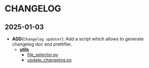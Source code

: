 # CHANGELOG

## 2025-01-03
- **ADD**(`Changelog updater`): Add a script which allows to generate changelog doc and prettifier.
  - **[utils](./utils)**
    - [file_selector.py](./utils/file_selector.py)
    - [update_changelog.py](./utils/update_changelog.py)

